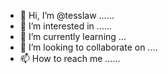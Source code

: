 - 👋 Hi, I’m @tesslaw ......
- 👀 I’m interested in ......
- 🌱 I’m currently learning ...
- 💞️ I’m looking to collaborate on ....
- 📫 How to reach me ......

<!---
tesslaw/tesslaw is a ✨ special ✨ repository because its `README.md` (this file) appears on your GitHub profile.
You can click the Preview link to take a look at your changes.
--->
